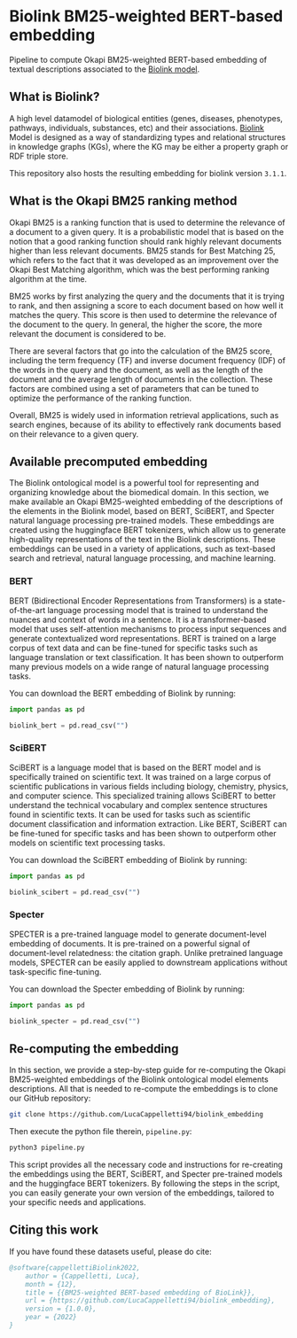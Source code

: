 # Biolink BM25-weighted BERT-based embedding
Pipeline to compute Okapi BM25-weighted BERT-based embedding of textual descriptions associated to the [Biolink model](https://biolink.github.io/biolink-model/).

## What is Biolink?
A high level datamodel of biological entities (genes, diseases, phenotypes, pathways, individuals, substances, etc) and their associations. [Biolink](https://biolink.github.io/biolink-model/) Model is designed as a way of standardizing types and relational structures in knowledge graphs (KGs), where the KG may be either a property graph or RDF triple store.

This repository also hosts the resulting embedding for biolink version `3.1.1`.

## What is the Okapi BM25 ranking method
Okapi BM25 is a ranking function that is used to determine the relevance of a document to a given query. It is a probabilistic model that is based on the notion that a good ranking function should rank highly relevant documents higher than less relevant documents. BM25 stands for Best Matching 25, which refers to the fact that it was developed as an improvement over the Okapi Best Matching algorithm, which was the best performing ranking algorithm at the time.

BM25 works by first analyzing the query and the documents that it is trying to rank, and then assigning a score to each document based on how well it matches the query. This score is then used to determine the relevance of the document to the query. In general, the higher the score, the more relevant the document is considered to be.

There are several factors that go into the calculation of the BM25 score, including the term frequency (TF) and inverse document frequency (IDF) of the words in the query and the document, as well as the length of the document and the average length of documents in the collection. These factors are combined using a set of parameters that can be tuned to optimize the performance of the ranking function.

Overall, BM25 is widely used in information retrieval applications, such as search engines, because of its ability to effectively rank documents based on their relevance to a given query.

## Available precomputed embedding
The Biolink ontological model is a powerful tool for representing and organizing knowledge about the biomedical domain. In this section, we make available an Okapi BM25-weighted embedding of the descriptions of the elements in the Biolink model, based on BERT, SciBERT, and Specter natural language processing pre-trained models. These embeddings are created using the huggingface BERT tokenizers, which allow us to generate high-quality representations of the text in the Biolink descriptions. These embeddings can be used in a variety of applications, such as text-based search and retrieval, natural language processing, and machine learning.

### BERT
BERT (Bidirectional Encoder Representations from Transformers) is a state-of-the-art language processing model that is trained to understand the nuances and context of words in a sentence. It is a transformer-based model that uses self-attention mechanisms to process input sequences and generate contextualized word representations. BERT is trained on a large corpus of text data and can be fine-tuned for specific tasks such as language translation or text classification. It has been shown to outperform many previous models on a wide range of natural language processing tasks.

You can download the BERT embedding of Biolink by running:

```python
import pandas as pd

biolink_bert = pd.read_csv("")
```

### SciBERT
SciBERT is a language model that is based on the BERT model and is specifically trained on scientific text. It was trained on a large corpus of scientific publications in various fields including biology, chemistry, physics, and computer science. This specialized training allows SciBERT to better understand the technical vocabulary and complex sentence structures found in scientific texts. It can be used for tasks such as scientific document classification and information extraction. Like BERT, SciBERT can be fine-tuned for specific tasks and has been shown to outperform other models on scientific text processing tasks.

You can download the SciBERT embedding of Biolink by running:

```python
import pandas as pd

biolink_scibert = pd.read_csv("")
```

### Specter
SPECTER is a pre-trained language model to generate document-level embedding of documents. It is pre-trained on a powerful signal of document-level relatedness: the citation graph. Unlike pretrained language models, SPECTER can be easily applied to downstream applications without task-specific fine-tuning.

You can download the Specter embedding of Biolink by running:

```python
import pandas as pd

biolink_specter = pd.read_csv("")
```


## Re-computing the embedding
In this section, we provide a step-by-step guide for re-computing the Okapi BM25-weighted embeddings of the Biolink ontological model elements descriptions. All that is needed to re-compute the embeddings is to clone our GitHub repository:

```bash
git clone https://github.com/LucaCappelletti94/biolink_embedding
```

Then execute the python file therein, `pipeline.py`:

```bash
python3 pipeline.py
```

This script provides all the necessary code and instructions for re-creating the embeddings using the BERT, SciBERT, and Specter pre-trained models and the huggingface BERT tokenizers. By following the steps in the script, you can easily generate your own version of the embeddings, tailored to your specific needs and applications.

## Citing this work
If you have found these datasets useful, please do cite:

```bib
@software{cappellettiBiolink2022,
    author = {Cappelletti, Luca},
    month = {12},
    title = {{BM25-weighted BERT-based embedding of BioLink}},
    url = {https://github.com/LucaCappelletti94/biolink_embedding},
    version = {1.0.0},
    year = {2022}
}
```